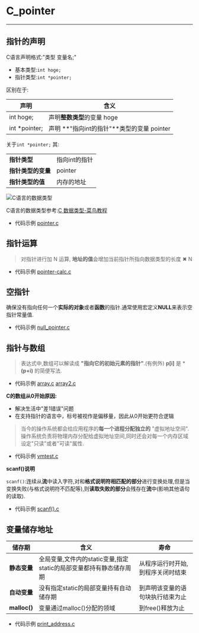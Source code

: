 # C_pointer
--------------

## 指针的声明
C语言声明格式:"类型 变量名;"
- 基本类型:`int hoge;`
- 指针类型:`int *pointer;`

区别在于:

|声明|含义|
|---|--|
int hoge;|声明**整数类型**的变量 hoge|
int *pointer;|声明 **"指向int的指针"**类型的变量 pointer| 

关于`int *pointer;` 其:

|   |   |
|---|---|
**指针类型**|指向int的指针  |
**指针类型的变量**|pointer  |
**指针类型的值**| 内存的地址 |

![C语言的数据类型](https://gss0.baidu.com/94o3dSag_xI4khGko9WTAnF6hhy/zhidao/wh%3D600%2C800/sign=c1793ba86c59252da342150204ab2f03/377adab44aed2e7393545f9e8b01a18b86d6fac7.jpg)

C语言的数据类型参考:[C 数据类型-菜鸟教程](http://http://www.runoob.com/cprogramming/c-data-types.html)  

- 代码示例 [pointer.c](https://github.com/SouthBegonia/Codes_2018/blob/master/C_pointer/pointer.c)



## 指针运算

> 对指针进行加 N 运算, **地址的值**会增加当前指针所指向数据类型的长度 ✖ N

- 代码示例 [pointer-calc.c](https://github.com/SouthBegonia/Codes_2018/blob/master/C_pointer/pointer_calc.c)

## 空指针 
确保没有指向任何一个**实际的对象**或者**函数**的指针.通常使用宏定义**NULL**来表示空指针常量值.
- 代码示例 [null_pointer.c](https://github.com/SouthBegonia/Codes_2018/blob/master/C_pointer/null_pointer.c)

## 指针与数组
> 表达式中,数组可以解读成 **"指向它的初始元素的指针"**.(有例外)
> **p[i]** 是 ***(p+i)** 的简便写法.

- 代码示例 [array.c](https://github.com/SouthBegonia/Codes_2018/blob/master/C_pointer/array.c)	[array2.c](https://github.com/SouthBegonia/Codes_2018/blob/master/C_pointer/array2.c)

**C的数组从0开始原因:**
- 解决生活中"差1错误"问题
- 在支持指针的语言中，标号被视作是偏移量，因此从0开始更符合逻辑

> 当今的操作系统都会给应用程序的**每一个进程分配独立的** "虚拟地址空间".
> 操作系统负责将物理内存分配给虚拟地址空间,同时还会对每一个内存区域设定"只读"或者"可读"属性.
- 代码示例 [vmtest.c](https://github.com/SouthBegonia/Codes_2018/blob/master/C_pointer/vmtest.c)

**scanf()说明**

`scanf()`:连续从**流**中读入字符,对和**格式说明符相匹配的部分**进行变换处理,但是当变换失败(与格式说明符不匹配等),则**读取失败的部分**会残存在**流**中(影响其他语句的读取).
- 代码示例 [scanf().c](https://github.com/SouthBegonia/Codes_2018/blob/master/C_pointer/scanf().c)

## 变量储存地址

| 储存期 |  含义 | 寿命  |
|---|---|---|
**静态变量**| 全局变量,文件内的static变量,指定static的局部变量都持有静态储存周期  | 从程序运行时开始,到程序关闭时结束
**自动变量**| 没有指定static的局部变量持有自动储存期  | 到声明该变量的语句块执行结束为止
**malloc()**| 变量通过malloc()分配的领域 | 到free()释放为止

- 代码示例 [print_address.c](https://github.com/SouthBegonia/Codes_2018/blob/master/C_pointer/print_address.c)

